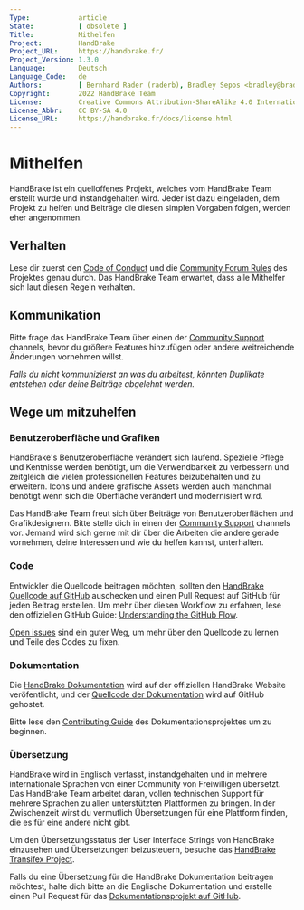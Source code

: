 ```yaml
---
Type:            article
State:           [ obsolete ]
Title:           Mithelfen
Project:         HandBrake
Project_URL:     https://handbrake.fr/
Project_Version: 1.3.0
Language:        Deutsch
Language_Code:   de
Authors:         [ Bernhard Rader (raderb), Bradley Sepos <bradley@bradleysepos.com> (BradleyS) ]
Copyright:       2022 HandBrake Team
License:         Creative Commons Attribution-ShareAlike 4.0 International
License_Abbr:    CC BY-SA 4.0
License_URL:     https://handbrake.fr/docs/license.html
---
```


Mithelfen
============

HandBrake ist ein quelloffenes Projekt, welches vom HandBrake Team erstellt wurde und instandgehalten wird. Jeder ist dazu eingeladen, dem Projekt zu helfen und Beiträge die diesen simplen Vorgaben folgen, werden eher angenommen.

## Verhalten

Lese dir zuerst den [Code of Conduct](https://github.com/HandBrake/HandBrake/blob/master/CODE_OF_CONDUCT.md) und die [Community Forum Rules](https://forum.handbrake.fr/app.php/rules) des Projektes genau durch. Das HandBrake Team erwartet, dass alle Mithelfer sich laut diesen Regeln verhalten.

## Kommunikation

Bitte frage das HandBrake Team über einen der [Community Support](../help/community-support.html) channels, bevor du größere Features hinzufügen oder andere weitreichende Änderungen vornehmen willst.

*Falls du nicht kommunizierst an was du arbeitest, könnten Duplikate entstehen oder deine Beiträge abgelehnt werden.*

## Wege um mitzuhelfen

### Benutzeroberfläche und Grafiken

HandBrake's Benutzeroberfläche verändert sich laufend. Spezielle Pflege und Kentnisse werden benötigt, um die Verwendbarkeit zu verbessern und zeitgleich die vielen professionellen Features beizubehalten und zu erweitern. Icons und andere grafische Assets werden auch manchmal benötigt wenn sich die Oberfläche verändert und modernisiert wird.

Das HandBrake Team freut sich über Beiträge von Benutzeroberflächen und Grafikdesignern. Bitte stelle dich in einen der [Community Support](../help/community-support.html) channels vor. Jemand wird sich gerne mit dir über die Arbeiten die andere gerade vornehmen, deine Interessen und wie du helfen kannst, unterhalten.

### Code
Entwickler die Quellcode beitragen möchten, sollten den [HandBrake Quellcode auf GitHub](https://github.com/HandBrake/HandBrake) auschecken und einen Pull Request auf GitHub für jeden Beitrag erstellen. Um mehr über diesen Workflow zu erfahren, lese den offiziellen GitHub Guide: [Understanding the GitHub Flow](https://guides.github.com/introduction/flow/).

[Open issues](https://github.com/HandBrake/HandBrake/issues) sind ein guter Weg, um mehr über den Quellcode zu lernen und Teile des Codes zu fixen.

### Dokumentation

Die [HandBrake Dokumentation](https://handbrake.fr/docs/) wird auf der offiziellen HandBrake Website veröfentlicht, und der [Quellcode der Dokumentation](https://github.com/HandBrake/HandBrake-docs) wird auf GitHub gehostet.

Bitte lese den [Contributing Guide](https://github.com/HandBrake/HandBrake-docs/blob/master/CONTRIBUTING.markdown) des Dokumentationsprojektes um zu beginnen.

### Übersetzung

HandBrake wird in Englisch verfasst, instandgehalten und in mehrere internationale Sprachen von einer Community von Freiwilligen übersetzt. Das HandBrake Team arbeitet daran, vollen technischen Support für mehrere Sprachen zu allen unterstützten Plattformen zu bringen. In der Zwischenzeit wirst du vermutlich Übersetzungen für eine Plattform finden, die es für eine andere nicht gibt.

Um den Übersetzungsstatus der User Interface Strings von HandBrake einzusehen und Übersetzungen beizusteuern, besuche das [HandBrake Transifex Project](https://www.transifex.com/HandBrakeProject/public/).

Falls du eine Übersetzung für die HandBrake Dokumentation beitragen möchtest, halte dich bitte an die Englische Dokumentation und erstelle einen Pull Request für das [Dokumentationsprojekt auf GitHub](https://github.com/HandBrake/HandBrake-docs).
